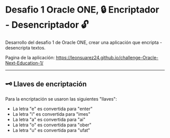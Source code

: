 # Desafio 1 Oracle ONE, 🔒 Encriptador - Desencriptador 🔓

Desarrollo del desafio 1 de Oracle ONE, crear una aplicación que encripta - desencripta textos.

Pagina de la aplicación:
https://leonsuarez24.github.io/challenge-Oracle-Next-Education-1/

---

## 🗝️ Llaves de encriptación

Para la encriptación se usaron las siguientes "llaves":

- La letra "e" es convertida para "enter"
- La letra "i" es convertida para "imes"
- La letra "a" es convertida para "ai"
- La letra "o" es convertida para "ober"
- La letra "u" es convertida para "ufat"
